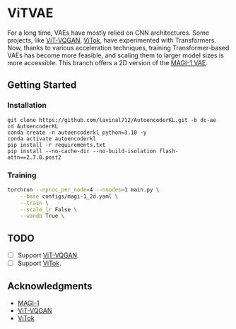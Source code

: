 # ViTVAE

For a long time, VAEs have mostly relied on CNN architectures. Some projects, like [ViT-VQGAN](https://github.com/thuanz123/enhancing-transformers), [ViTok](https://github.com/philippe-eecs/vitok), have experimented with Transformers. Now, thanks to various acceleration techniques, training Transformer-based VAEs has become more feasible, and scaling them to larger model sizes is more accessible. This branch offers a 2D version of the [MAGI-1 VAE](https://github.com/SandAI-org/MAGI-1/tree/main/inference/model/vae).

## Getting Started

### Installation

```
git clone https://github.com/lavinal712/AutoencoderKL.git -b dc-ae
cd AutoencoderKL
conda create -n autoencoderkl python=3.10 -y
conda activate autoencoderkl
pip install -r requirements.txt
pip install --no-cache-dir --no-build-isolation flash-attn==2.7.0.post2
```

### Training

```bash
torchrun --nproc_per_node=4 --nnodes=1 main.py \
    --base configs/magi-1_2d.yaml \
    --train \
    --scale_lr False \
    --wandb True \
```

## TODO

- [ ] Support [ViT-VQGAN](https://github.com/thuanz123/enhancing-transformers).
- [ ] Support [ViTok](https://github.com/philippe-eecs/vitok).

## Acknowledgments

- [MAGI-1](https://github.com/SandAI-org/MAGI-1)
- [ViT-VQGAN](https://github.com/thuanz123/enhancing-transformers)
- [ViTok](https://github.com/philippe-eecs/vitok)
